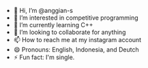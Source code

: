 - 👋 Hi, I’m @anggian-s
- 👀 I’m interested in competitive programming
- 🌱 I’m currently learning C++
- 💞️ I’m looking to collaborate for anything
- 📫 How to reach me at my instagram account
- 😄 Pronouns: English, Indonesia, and Deutch
- ⚡ Fun fact: I'm single.

<!--- 
anggian-s/anggian-s is a ✨ special ✨ repository because its `README.md` (this file) appears on your GitHub profile.
You can click the Preview link to take a look at your changes.
--->

